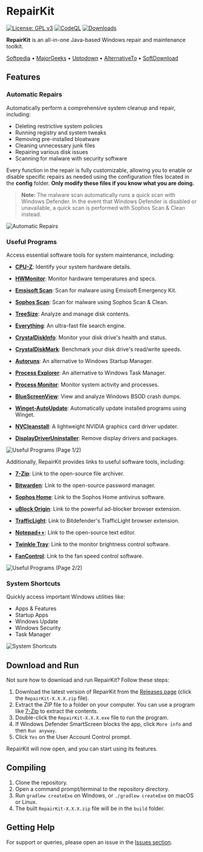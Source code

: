 # RepairKit

[![License: GPL v3](https://img.shields.io/badge/License-GPLv3-blue.svg)](LICENSE)
[![CodeQL](https://github.com/Foulest/RepairKit/actions/workflows/github-code-scanning/codeql/badge.svg)](https://github.com/Foulest/RepairKit/actions/workflows/github-code-scanning/codeql)
[![Downloads](https://img.shields.io/github/downloads/Foulest/RepairKit/total.svg)](https://github.com/Foulest/RepairKit/releases)

**RepairKit** is an all-in-one Java-based Windows repair and maintenance toolkit.

[Softpedia](https://softpedia.com/get/System/OS-Enhancements/RepairKit.shtml)
• [MajorGeeks](https://m.majorgeeks.com/files/details/repairkit.html)
• [Uptodown](https://repairkit.en.uptodown.com/windows)
• [AlternativeTo](https://alternativeto.net/software/repairkit/about)
• [SoftDownload](https://softdownload.com.br/repare-pc-automaticamente-repairkit.html)

## Features

### **Automatic Repairs**

Automatically perform a comprehensive system cleanup and repair, including:

- Deleting restrictive system policies
- Running registry and system tweaks
- Removing pre-installed bloatware
- Cleaning unnecessary junk files
- Repairing various disk issues
- Scanning for malware with security software

Every function in the repair is fully customizable, allowing you to enable or disable specific repairs as needed using
the configuration files located in the **config** folder. **Only modify these files if you know what you are doing.**

> **Note:** The malware scan automatically runs a quick scan with Windows Defender. In the event that Windows Defender
> is disabled or unavailable, a quick scan is performed with Sophos Scan & Clean instead.

![Automatic Repairs](https://i.imgur.com/su1R4PO.png)

### **Useful Programs**

Access essential software tools for system maintenance, including:

- **[CPU-Z](https://cpuid.com/softwares/cpu-z.html)**: Identify your system hardware details.
- **[HWMonitor](https://cpuid.com/softwares/hwmonitor.html)**: Monitor hardware temperatures and specs.
- **[Emsisoft Scan](https://emsisoft.com/en/home/emergency-kit)**: Scan for malware using Emsisoft Emergency Kit.
- **[Sophos Scan](https://sophos.com/en-us/free-tools/virus-removal-tool)**: Scan for malware using Sophos Scan & Clean.

- **[TreeSize](https://jam-software.com/treesize_free)**: Analyze and manage disk contents.
- **[Everything](https://voidtools.com)**: An ultra-fast file search engine.
- **[CrystalDiskInfo](https://sourceforge.net/projects/crystaldiskinfo)**: Monitor your disk drive's health and status.
- **[CrystalDiskMark](https://crystalmark.info/en/software/crystaldiskmark)**: Benchmark your disk drive's read/write
  speeds.

- **[Autoruns](https://learn.microsoft.com/en-us/sysinternals/downloads/autoruns)**: An alternative to Windows Startup
  Manager.
- **[Process Explorer](https://learn.microsoft.com/en-us/sysinternals/downloads/process-explorer)**: An alternative to
  Windows Task Manager.
- **[Process Monitor](https://learn.microsoft.com/en-us/sysinternals/downloads/procmon)**: Monitor system activity and
  processes.
- **[BlueScreenView](https://nirsoft.net/utils/blue_screen_view.html)**: View and analyze Windows BSOD crash dumps.

- **[Winget-AutoUpdate](https://github.com/Romanitho/Winget-AutoUpdate)**: Automatically update installed programs using
  Winget.
- **[NVCleanstall](https://techpowerup.com/download/techpowerup-nvcleanstall)**: A lightweight NVIDIA graphics card
  driver updater.
- **[DisplayDriverUninstaller](https://guru3d.com/files-details/display-driver-uninstaller-download.html)**: Remove
  display drivers and packages.

![Useful Programs (Page 1/2)](https://i.imgur.com/TivGxNG.png)

Additionally, RepairKit provides links to useful software tools, including:

- **[7-Zip](https://7-zip.org)**: Link to the open-source file archiver.

- **[Bitwarden](https://bitwarden.com/download/#downloads-web-browser)**: Link to the open-source password manager.
- **[Sophos Home](https://home.sophos.com)**: Link to the Sophos Home antivirus software.
- **[uBlock Origin](https://ublockorigin.com)**: Link to the powerful ad-blocker browser extension.
- **[TrafficLight](https://bitdefender.com/solutions/trafficlight.html)**: Link to Bitdefender's TrafficLight browser
  extension.

- **[Notepad++](https://notepad-plus-plus.org)**: Link to the open-source text editor.
- **[Twinkle Tray](https://twinkletray.com)**: Link to the monitor brightness control software.
- **[FanControl](https://getfancontrol.com)**: Link to the fan speed control software.

![Useful Programs (Page 2/2)](https://i.imgur.com/xFjfd34.png)

### **System Shortcuts**

Quickly access important Windows utilities like:

- Apps & Features
- Startup Apps
- Windows Update
- Windows Security
- Task Manager

![System Shortcuts](https://i.imgur.com/OHUhZGf.png)

## Download and Run

Not sure how to download and run RepairKit? Follow these steps:

1. Download the latest version of RepairKit from
   the [Releases page](https://github.com/Foulest/RepairKit/releases/latest) (click the `RepairKit-X.X.X.zip` file).
2. Extract the ZIP file to a folder on your computer. You can use a program like [7-Zip](https://7-zip.org) to extract
   the contents.
3. Double-click the `RepairKit-X.X.X.exe` file to run the program.
4. If Windows Defender SmartScreen blocks the app, click `More info` and then `Run anyway`.
5. Click `Yes` on the User Account Control prompt.

RepairKit will now open, and you can start using its features.

## Compiling

1. Clone the repository.
2. Open a command prompt/terminal to the repository directory.
3. Run `gradlew createExe` on Windows, or `./gradlew createExe` on macOS or Linux.
4. The built `RepairKit-X.X.X.zip` file will be in the `build` folder.

## Getting Help

For support or queries, please open an issue in the [Issues section](https://github.com/Foulest/RepairKit/issues).
